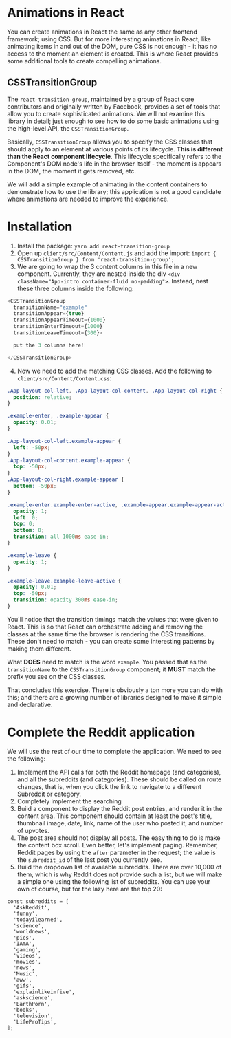 # Animations in React

You can create animations in React the same as any other frontend framework; using CSS. But for more interesting animations in React, like animating items in and out of the DOM, pure CSS is not enough - it has no access to the moment an element is created. This is where React provides some additional tools to create compelling animations.

## CSSTransitionGroup
The `react-transition-group`, maintained by a group of React core contributors and originally written by Facebook, provides a set of tools that allow you to create sophisticated animations. We will not examine this library in detail; just enough to see how to do some basic animations using the high-level API, the `CSSTransitionGroup`.

Basically, `CSSTransitionGroup` allows you to specify the CSS classes that should apply to an element at various points of its lifecycle. **This is different than the React component lifecycle**. This lifecycle specifically refers to the Component's DOM node's life in the browser itself - the moment is appears in the DOM, the moment it gets removed, etc.

We will add a simple example of animating in the content containers to demonstrate how to use the library; this application is not a good candidate where animations are needed to improve the experience.

# Installation
1. Install the package: `yarn add react-transition-group`
2. Open up `client/src/Content/Content.js` and add the import: `import { CSSTransitionGroup } from 'react-transition-group';`
3. We are going to wrap the 3 content columns in this file in a new component. Currently, they are nested inside the div `<div className="App-intro container-fluid no-padding">`. Instead, nest these three columns inside the following:

```js
<CSSTransitionGroup
  transitionName="example"
  transitionAppear={true}
  transitionAppearTimeout={1000}
  transitionEnterTimeout={1000}
  transitionLeaveTimeout={300}>

  put the 3 columns here!

</CSSTransitionGroup>
```
4. Now we need to add the matching CSS classes. Add the following to `client/src/Content/Content.css`:

```css
.App-layout-col-left, .App-layout-col-content, .App-layout-col-right {
  position: relative;
}

.example-enter, .example-appear {
  opacity: 0.01;
}

.App-layout-col-left.example-appear {
  left: -50px;
}
.App-layout-col-content.example-appear {
  top: -50px;
}
.App-layout-col-right.example-appear {
  bottom: -50px;
}

.example-enter.example-enter-active, .example-appear.example-appear-active {
  opacity: 1;
  left: 0;
  top: 0;
  bottom: 0;
  transition: all 1000ms ease-in;
}

.example-leave {
  opacity: 1;
}

.example-leave.example-leave-active {
  opacity: 0.01;
  top: -50px;
  transition: opacity 300ms ease-in;
}
```

You'll notice that the transition timings match the values that were given to React. This is so that React can orchestrate adding and removing the classes at the same time the browser is rendering the CSS transitions. These don't need to match - you can create some interesting patterns by making them different.

What **DOES** need to match is the word `example`. You passed that as the `transitionName` to the `CSSTransitionGroup` component; it **MUST** match the prefix you see on the CSS classes.

That concludes this exercise. There is obviously a ton more you can do with this; and there are a growing number of libraries designed to make it simple and declarative.

# Complete the Reddit application
We will use the rest of our time to complete the application. We need to see the following:
1. Implement the API calls for both the Reddit homepage (and categories), and all the subreddits (and categories). These should be called on route changes, that is, when you click the link to navigate to a different Subreddit or category.
2. Completely implement the searching
3. Build a component to display the Reddit post entries, and render it in the content area. This component should contain at least the post's title, thumbnail image, date, link, name of the user who posted it, and number of upvotes.
4. The post area should not display all posts. The easy thing to do is make the content box scroll. Even better, let's implement paging. Remember, Reddit pages by using the `after` parameter in the request; the value is the `subreddit_id` of the last post you currently see.
5. Build the dropdown list of available subreddits. There are over 10,000 of them, which is why Reddit does not provide such a list, but we will make a simple one using the following list of subreddits. You can use your own of course, but for the lazy here are the top 20:

```
const subreddits = [
  'AskReddit',
  'funny',
  'todayilearned',
  'science',
  'worldnews',
  'pics',
  'IAmA',
  'gaming',
  'videos',
  'movies',
  'news',
  'Music',
  'aww',
  'gifs',
  'explainlikeimfive',
  'askscience',
  'EarthPorn',
  'books',
  'television',
  'LifeProTips',
];
```